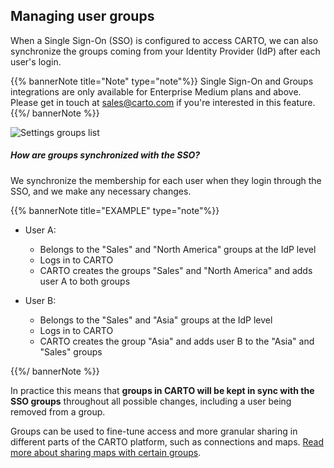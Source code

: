 ## Managing user groups

When a Single Sign-On (SSO) is configured to access CARTO, we can also synchronize the groups coming from your Identity Provider (IdP) after each user's login.

{{% bannerNote title="Note" type="note"%}}
Single Sign-On and Groups integrations are only available for Enterprise Medium plans and above. Please get in touch at sales@carto.com if you're interested in this feature.
{{%/ bannerNote %}}

![Settings groups list](/img/cloud-native-workspace/settings/settings_groups_listed.png)

##### How are groups synchronized with the SSO?

We synchronize the membership for each user when they login through the SSO, and we make any necessary changes.

{{% bannerNote title="EXAMPLE" type="note"%}}
- User A:
    - Belongs to the "Sales" and "North America" groups at the IdP level
    - Logs in to CARTO
    - CARTO creates the groups "Sales" and "North America" and adds user A to both groups

- User B:
    - Belongs to the "Sales" and "Asia" groups at the IdP level
    - Logs in to CARTO
    - CARTO creates the group "Asia" and adds user B to the "Asia" and "Sales" groups

{{%/ bannerNote %}}

In practice this means that **groups in CARTO will be kept in sync with the SSO groups** throughout all possible changes, including a user being removed from a group.

Groups can be used to fine-tune access and more granular sharing in different parts of the CARTO platform, such as connections and maps. [Read more about sharing maps with certain groups](/carto-user-manual/maps/publishing-and-sharing-maps/#sharing-with-certain-groups).


